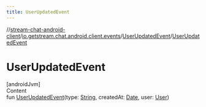 ```yaml
---
title: UserUpdatedEvent
---
```

//[stream-chat-android-client](../../../index.md)/[io.getstream.chat.android.client.events](../index.md)/[UserUpdatedEvent](index.md)/[UserUpdatedEvent](UserUpdatedEvent.md)



# UserUpdatedEvent  
[androidJvm]  
Content  
fun [UserUpdatedEvent](UserUpdatedEvent.md)(type: [String](https://kotlinlang.org/api/latest/jvm/stdlib/kotlin/-string/index.html), createdAt: [Date](https://developer.android.com/reference/kotlin/java/util/Date.html), user: [User](../../io.getstream.chat.android.client.models/User/index.md))  



